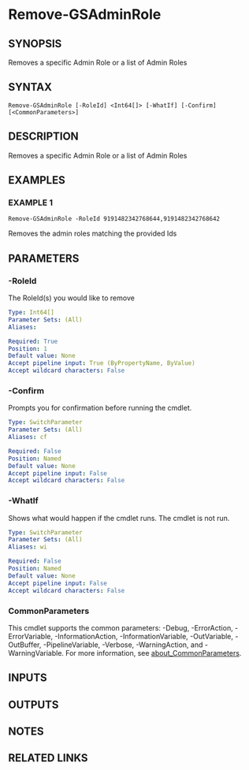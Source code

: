 # Remove-GSAdminRole

## SYNOPSIS
Removes a specific Admin Role or a list of Admin Roles

## SYNTAX

```
Remove-GSAdminRole [-RoleId] <Int64[]> [-WhatIf] [-Confirm] [<CommonParameters>]
```

## DESCRIPTION
Removes a specific Admin Role or a list of Admin Roles

## EXAMPLES

### EXAMPLE 1
```
Remove-GSAdminRole -RoleId 9191482342768644,9191482342768642
```

Removes the admin roles matching the provided Ids

## PARAMETERS

### -RoleId
The RoleId(s) you would like to remove

```yaml
Type: Int64[]
Parameter Sets: (All)
Aliases:

Required: True
Position: 1
Default value: None
Accept pipeline input: True (ByPropertyName, ByValue)
Accept wildcard characters: False
```

### -Confirm
Prompts you for confirmation before running the cmdlet.

```yaml
Type: SwitchParameter
Parameter Sets: (All)
Aliases: cf

Required: False
Position: Named
Default value: None
Accept pipeline input: False
Accept wildcard characters: False
```

### -WhatIf
Shows what would happen if the cmdlet runs.
The cmdlet is not run.

```yaml
Type: SwitchParameter
Parameter Sets: (All)
Aliases: wi

Required: False
Position: Named
Default value: None
Accept pipeline input: False
Accept wildcard characters: False
```

### CommonParameters
This cmdlet supports the common parameters: -Debug, -ErrorAction, -ErrorVariable, -InformationAction, -InformationVariable, -OutVariable, -OutBuffer, -PipelineVariable, -Verbose, -WarningAction, and -WarningVariable. For more information, see [about_CommonParameters](http://go.microsoft.com/fwlink/?LinkID=113216).

## INPUTS

## OUTPUTS

## NOTES

## RELATED LINKS
